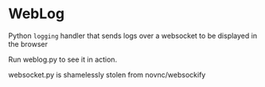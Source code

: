WebLog
======

Python `logging` handler that sends logs over a websocket to be displayed in the browser

Run weblog.py to see it in action.

websocket.py is shamelessly stolen from novnc/websockify

